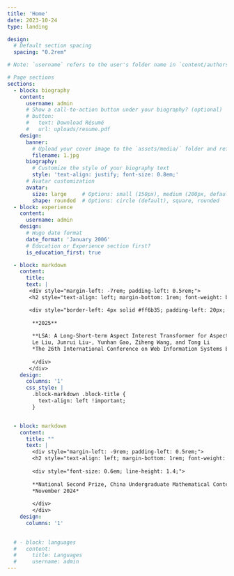 ```yaml
---
title: 'Home'
date: 2023-10-24
type: landing

design:
  # Default section spacing
  spacing: "0.2rem"

# Note: `username` refers to the user's folder name in `content/authors/`

# Page sections
sections:
  - block: biography
    content:
      username: admin
      # Show a call-to-action button under your biography? (optional)
      # button:
      #   text: Download Résumé
      #   url: uploads/resume.pdf
    design:
      banner:
        # Upload your cover image to the `assets/media/` folder and reference it here
        filename: 1.jpg
      biography:
        # Customize the style of your biography text
        style: 'text-align: justify; font-size: 0.8em;'
      # Avatar customization 
      avatar:
        size: large     # Options: small (150px), medium (200px, default), large (320px), xl (400px), xxl (500px)
        shape: rounded  # Options: circle (default), square, rounded
  - block: experience
    content:
      username: admin
    design:
      # Hugo date format
      date_format: 'January 2006'
      # Education or Experience section first?
      is_education_first: true

  - block: markdown
    content:
      title:  
      text: |
       <div style="margin-left: -7rem; padding-left: 0.5rem;">
       <h2 style="text-align: left; margin-bottom: 1rem; font-weight: bold; font-size: 0.8em">Selected Publication</h2>

       <div style="border-left: 4px solid #ff6b35; padding-left: 20px; margin-bottom: 20px; font-size: 0.6em;"> 
        
        **2025**
        
        **LSA: A Long-Short-term Aspect Interest Transformer for Aspect-Based Recommendation**  
        Le Liu, Junrui Liu⋆, Yunhan Gao, Ziheng Wang, and Tong Li  
        *The 26th International Conference on Web Information Systems Engineering (WISE), 2025.* <span style="background-color: #28a745; color: white; padding: 2px 6px; border-radius: 3px; font-size: 0.8em; font-weight: bold;">CCF C</span>
        
        </div>
       </div>
    design:
      columns: '1'
      css_style: |
        .block-markdown .block-title {
          text-align: left !important;
        }


  - block: markdown
    content:
      title: ""
      text: |
        <div style="margin-left: -9rem; padding-left: 0.5rem;">
        <h2 style="text-align: left; margin-bottom: 1rem; font-weight: bold; font-size: 0.8em;">Awards</h2>
        
        <div style="font-size: 0.6em; line-height: 1.4;">
        
        **National Second Prize, China Undergraduate Mathematical Contest in Modeling (CUMCM)**  
        *November 2024*
        
        </div>
        </div>
    design:
      columns: '1'

    
  # - block: languages
  #   content:
  #     title: Languages
  #     username: admin
---
```

<script type="text/javascript" id="mmvst_globe" src="//mapmyvisitors.com/globe.js?d=EfPdH0FUwHDYhRRshEWusGW0NlID5HkuVGwtjsUFIeI"></script>
